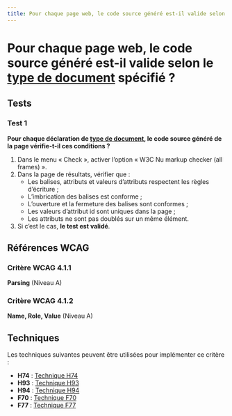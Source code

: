 ```yaml
---
title: Pour chaque page web, le code source généré est-il valide selon le [type de document](/rgaa/glossaire/type-de-document) spécifié ?
---
```


# Pour chaque page web, le code source généré est-il valide selon le [type de document](/rgaa/glossaire/type-de-document) spécifié ?



## Tests

### Test 1

**Pour chaque déclaration de [type de document](/rgaa/glossaire/type-de-document), le code source généré de la page vérifie-t-il ces conditions ?**

1. Dans le menu « Check », activer l’option « W3C Nu markup checker (all frames) ».
2. Dans la page de résultats, vérifier que :
   - Les balises, attributs et valeurs d’attributs respectent les règles d’écriture ;
   - L’imbrication des balises est conforme ;
   - L’ouverture et la fermeture des balises sont conformes ;
   - Les valeurs d’attribut id sont uniques dans la page ;
   - Les attributs ne sont pas doublés sur un même élément.
3. Si c’est le cas, **le test est validé**.



## Références WCAG

### Critère WCAG 4.1.1

**Parsing** (Niveau A)

### Critère WCAG 4.1.2

**Name, Role, Value** (Niveau A)



## Techniques

Les techniques suivantes peuvent être utilisées pour implémenter ce critère :

- **H74** : [Technique H74](https://www.w3.org/WAI/WCAG21/Techniques/html/H74)
- **H93** : [Technique H93](https://www.w3.org/WAI/WCAG21/Techniques/html/H93)
- **H94** : [Technique H94](https://www.w3.org/WAI/WCAG21/Techniques/html/H94)
- **F70** : [Technique F70](https://www.w3.org/WAI/WCAG21/Techniques/html/F70)
- **F77** : [Technique F77](https://www.w3.org/WAI/WCAG21/Techniques/html/F77)
